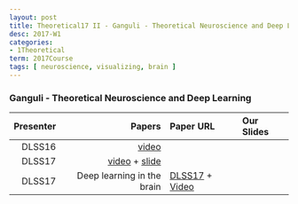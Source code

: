 ```yaml
---
layout: post
title: Theoretical17 II - Ganguli - Theoretical Neuroscience and Deep Learning DLSS16
desc: 2017-W1
categories:
- 1Theoretical
term: 2017Course
tags: [ neuroscience, visualizing, brain ]
---
```


### Ganguli - Theoretical Neuroscience and Deep Learning

| Presenter | Papers | Paper URL| Our Slides |
| -----: | ---------------------------: | :----- | :----- |
| DLSS16 | [video](http://videolectures.net/deeplearning2016_ganguli_theoretical_neuroscience/) |
| DLSS17 | [video](http://videolectures.net/deeplearning2017_ganguli_deep_learning_theory/) +  [slide](http://videolectures.net/site/normal_dl/tag=1129737/deeplearning2017_ganguli_deep_learning_theory_01.pdf)|
| DLSS17 | Deep learning in the brain | [DLSS17](http://videolectures.net/site/normal_dl/tag=1129742/deeplearning2017_richards_neuroscience_01.pdf) + [Video](http://videolectures.net/deeplearning2017_richards_neuroscience/)  |

